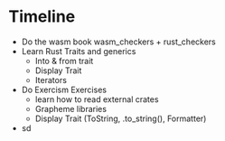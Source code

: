 # Timeline

- Do the wasm book wasm_checkers + rust_checkers
- Learn Rust Traits and generics
  - Into & from trait
  - Display Trait
  - Iterators
- Do Exercism Exercises
  - learn how to read external crates
  - Grapheme libraries
  - Display Trait (ToString, .to_string(), Formatter)
- sd